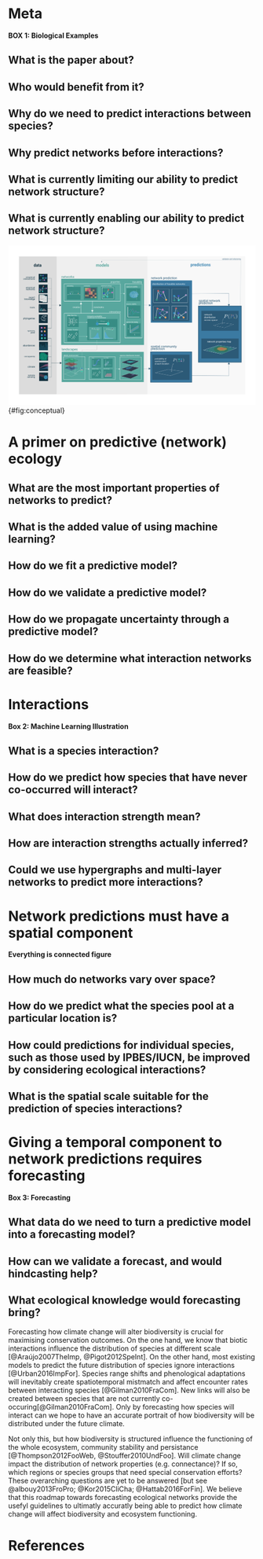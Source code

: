 # Meta

**BOX 1: Biological Examples**

## What is the paper about?

## Who would benefit from it?

## Why do we need to predict interactions between species?

## Why predict networks before interactions?

## What is currently limiting our ability to predict network structure?

## What is currently enabling our ability to predict network structure?

![TODO](figures/conceptual.png){#fig:conceptual}

# A primer on predictive (network) ecology

## What are the most important properties of networks to predict?

## What is the added value of using machine learning?

## How do we fit a predictive model?

## How do we validate a predictive model?

## How do we propagate uncertainty through a predictive model?

## How do we determine what interaction networks are feasible?

# Interactions

**Box 2: Machine Learning Illustration**

## What is a species interaction?

## How do we predict how species that have never co-occurred will interact?

## What does interaction strength mean?

## How are interaction strengths actually inferred? 

## Could we use hypergraphs and multi-layer networks to predict more interactions? 

# Network predictions must have a spatial component

**Everything is connected figure**

## How much do networks vary over space?

## How do we predict what the species pool at a particular location is?

## How could predictions for individual species, such as those used by IPBES/IUCN, be improved by considering ecological interactions?

## What is the spatial scale suitable for the prediction of species interactions?

# Giving a temporal component to network predictions requires forecasting

**Box 3: Forecasting**

## What data do we need to turn a predictive model into a forecasting model?

## How can we validate a forecast, and would hindcasting help?

## What ecological knowledge would forecasting bring?

Forecasting how climate change will alter biodiversity is crucial for maximising conservation outcomes. On the one hand, we know that biotic interactions influence the distribution of species at different scale [@Araújo2007TheImp, @Pigot2012SpeInt]. On the other hand, most existing models to predict the future distribution of species ignore interactions [@Urban2016ImpFor]. Species range shifts and phenological adaptations will inevitably create spatiotemporal mistmatch and affect encounter rates between interacting species [@Gilman2010FraCom]. New links will also be created between species that are not currently co-occuring[@Gilman2010FraCom]. Only by forecasting how species will interact can we hope to have an accurate portrait of how biodiversity will be distributed under the future climate. 

Not only this, but how biodiversity is structured influence the functioning of the whole ecosystem, community stability and persistance [@Thompson2012FooWeb, @Stouffer2010UndFoo]. Will climate change impact the distribution of network properties (e.g. connectance)? If so, which regions or species groups that need special conservation efforts? These overarching questions are yet to be answered [but see @albouy2013FroPro; @Kor2015CliCha; @Hattab2016ForFin]. We believe that this roadmap towards forecasting ecological networks provide the usefyl guidelines to ultimatly accuratly being able to predict how climate change will affect biodiversity and ecosystem functioning.

# References
